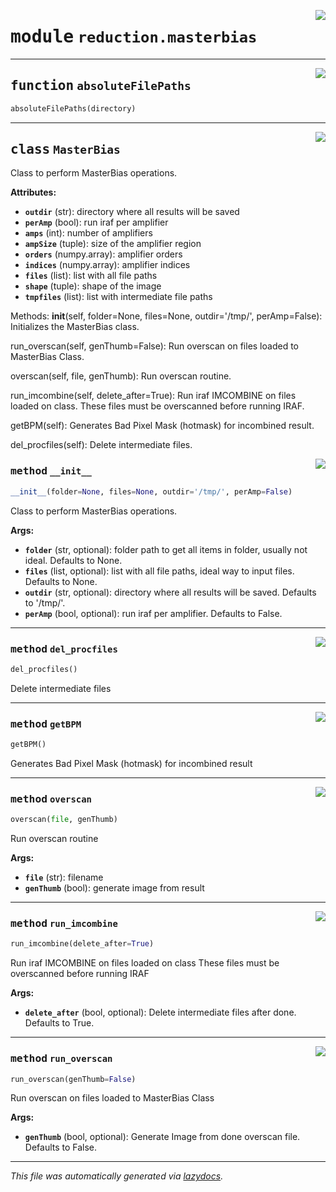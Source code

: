 <!-- markdownlint-disable -->

<a href="https://github.com/Schwarzam/MAR/blob/master/mar/mar/reduction/masterbias.py#L0"><img align="right" style="float:right;" src="https://img.shields.io/badge/-source-cccccc?style=flat-square"></a>

# <kbd>module</kbd> `reduction.masterbias`





---

<a href="https://github.com/Schwarzam/MAR/blob/master/mar/mar/reduction/masterbias.py#L25"><img align="right" style="float:right;" src="https://img.shields.io/badge/-source-cccccc?style=flat-square"></a>

## <kbd>function</kbd> `absoluteFilePaths`

```python
absoluteFilePaths(directory)
```






---

<a href="https://github.com/Schwarzam/MAR/blob/master/mar/mar/reduction/masterbias.py#L34"><img align="right" style="float:right;" src="https://img.shields.io/badge/-source-cccccc?style=flat-square"></a>

## <kbd>class</kbd> `MasterBias`
Class to perform MasterBias operations. 



**Attributes:**
 
 - <b>`outdir`</b> (str):  directory where all results will be saved 
 - <b>`perAmp`</b> (bool):  run iraf per amplifier 
 - <b>`amps`</b> (int):  number of amplifiers 
 - <b>`ampSize`</b> (tuple):  size of the amplifier region 
 - <b>`orders`</b> (numpy.array):  amplifier orders 
 - <b>`indices`</b> (numpy.array):  amplifier indices 
 - <b>`files`</b> (list):  list with all file paths 
 - <b>`shape`</b> (tuple):  shape of the image 
 - <b>`tmpfiles`</b> (list):  list with intermediate file paths 

Methods: __init__(self, folder=None, files=None, outdir='/tmp/', perAmp=False):  Initializes the MasterBias class. 

run_overscan(self, genThumb=False):  Run overscan on files loaded to MasterBias Class. 

overscan(self, file, genThumb):  Run overscan routine. 

run_imcombine(self, delete_after=True):  Run iraf IMCOMBINE on files loaded on class.  These files must be overscanned before running IRAF. 

getBPM(self):  Generates Bad Pixel Mask (hotmask) for incombined result. 

del_procfiles(self):  Delete intermediate files. 

<a href="https://github.com/Schwarzam/MAR/blob/master/mar/mar/reduction/masterbias.py#L69"><img align="right" style="float:right;" src="https://img.shields.io/badge/-source-cccccc?style=flat-square"></a>

### <kbd>method</kbd> `__init__`

```python
__init__(folder=None, files=None, outdir='/tmp/', perAmp=False)
```

Class to perform MasterBias operations.  



**Args:**
 
 - <b>`folder`</b> (str, optional):  folder path to get all items in folder, usually not ideal. Defaults to None. 
 - <b>`files`</b> (list, optional):  list with all file paths, ideal way to input files. Defaults to None. 
 - <b>`outdir`</b> (str, optional):  directory where all results will be saved. Defaults to '/tmp/'. 
 - <b>`perAmp`</b> (bool, optional):  run iraf per amplifier. Defaults to False. 




---

<a href="https://github.com/Schwarzam/MAR/blob/master/mar/mar/reduction/masterbias.py#L295"><img align="right" style="float:right;" src="https://img.shields.io/badge/-source-cccccc?style=flat-square"></a>

### <kbd>method</kbd> `del_procfiles`

```python
del_procfiles()
```

Delete intermediate files  



---

<a href="https://github.com/Schwarzam/MAR/blob/master/mar/mar/reduction/masterbias.py#L288"><img align="right" style="float:right;" src="https://img.shields.io/badge/-source-cccccc?style=flat-square"></a>

### <kbd>method</kbd> `getBPM`

```python
getBPM()
```

Generates Bad Pixel Mask (hotmask) for incombined result   



---

<a href="https://github.com/Schwarzam/MAR/blob/master/mar/mar/reduction/masterbias.py#L115"><img align="right" style="float:right;" src="https://img.shields.io/badge/-source-cccccc?style=flat-square"></a>

### <kbd>method</kbd> `overscan`

```python
overscan(file, genThumb)
```

Run overscan routine 



**Args:**
 
 - <b>`file`</b> (str):  filename 
 - <b>`genThumb`</b> (bool):  generate image from result 

---

<a href="https://github.com/Schwarzam/MAR/blob/master/mar/mar/reduction/masterbias.py#L165"><img align="right" style="float:right;" src="https://img.shields.io/badge/-source-cccccc?style=flat-square"></a>

### <kbd>method</kbd> `run_imcombine`

```python
run_imcombine(delete_after=True)
```

Run iraf IMCOMBINE on files loaded on class These files must be overscanned before running IRAF 



**Args:**
 
 - <b>`delete_after`</b> (bool, optional):  Delete intermediate files after done. Defaults to True. 

---

<a href="https://github.com/Schwarzam/MAR/blob/master/mar/mar/reduction/masterbias.py#L104"><img align="right" style="float:right;" src="https://img.shields.io/badge/-source-cccccc?style=flat-square"></a>

### <kbd>method</kbd> `run_overscan`

```python
run_overscan(genThumb=False)
```

Run overscan on files loaded to MasterBias Class 



**Args:**
 
 - <b>`genThumb`</b> (bool, optional):  Generate Image from done overscan file. Defaults to False. 




---

_This file was automatically generated via [lazydocs](https://github.com/ml-tooling/lazydocs)._
